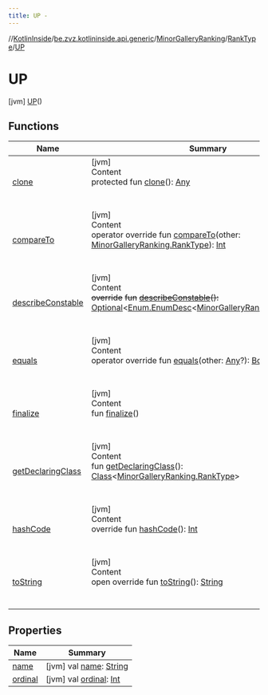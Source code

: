 ```yaml
---
title: UP -
---
```

//[KotlinInside](../../../../index.md)/[be.zvz.kotlininside.api.generic](../../../index.md)/[MinorGalleryRanking](../../index.md)/[RankType](../index.md)/[UP](index.md)



# UP  
 [jvm] [UP](index.md)()  
   


## Functions  
  
|  Name|  Summary| 
|---|---|
| <a name="kotlin/Enum/clone/#/PointingToDeclaration/"></a>[clone](../../../../be.zvz.kotlininside.session.user/-user-type/-d-u-p-l-i-c-a-t-e_-n-a-m-e-d/index.md#%5Bkotlin%2FEnum%2Fclone%2F%23%2FPointingToDeclaration%2F%5D%2FFunctions%2F578868537)| <a name="kotlin/Enum/clone/#/PointingToDeclaration/"></a>[jvm]  <br>Content  <br>protected fun [clone](../../../../be.zvz.kotlininside.session.user/-user-type/-d-u-p-l-i-c-a-t-e_-n-a-m-e-d/index.md#%5Bkotlin%2FEnum%2Fclone%2F%23%2FPointingToDeclaration%2F%5D%2FFunctions%2F578868537)(): [Any](https://kotlinlang.org/api/latest/jvm/stdlib/kotlin/-any/index.html)  <br><br><br>
| <a name="kotlin/Enum/compareTo/#be.zvz.kotlininside.api.generic.MinorGalleryRanking.RankType/PointingToDeclaration/"></a>[compareTo](../-u-n-k-n-o-w-n/index.md#%5Bkotlin%2FEnum%2FcompareTo%2F%23be.zvz.kotlininside.api.generic.MinorGalleryRanking.RankType%2FPointingToDeclaration%2F%5D%2FFunctions%2F578868537)| <a name="kotlin/Enum/compareTo/#be.zvz.kotlininside.api.generic.MinorGalleryRanking.RankType/PointingToDeclaration/"></a>[jvm]  <br>Content  <br>operator override fun [compareTo](../-u-n-k-n-o-w-n/index.md#%5Bkotlin%2FEnum%2FcompareTo%2F%23be.zvz.kotlininside.api.generic.MinorGalleryRanking.RankType%2FPointingToDeclaration%2F%5D%2FFunctions%2F578868537)(other: [MinorGalleryRanking.RankType](../index.md)): [Int](https://kotlinlang.org/api/latest/jvm/stdlib/kotlin/-int/index.html)  <br><br><br>
| <a name="kotlin/Enum/describeConstable/#/PointingToDeclaration/"></a>[describeConstable](../../../../be.zvz.kotlininside.session.user/-user-type/-d-u-p-l-i-c-a-t-e_-n-a-m-e-d/index.md#%5Bkotlin%2FEnum%2FdescribeConstable%2F%23%2FPointingToDeclaration%2F%5D%2FFunctions%2F578868537)| <a name="kotlin/Enum/describeConstable/#/PointingToDeclaration/"></a>[jvm]  <br>Content  <br>~~override~~ ~~fun~~ [~~describeConstable~~](../../../../be.zvz.kotlininside.session.user/-user-type/-d-u-p-l-i-c-a-t-e_-n-a-m-e-d/index.md#%5Bkotlin%2FEnum%2FdescribeConstable%2F%23%2FPointingToDeclaration%2F%5D%2FFunctions%2F578868537)~~(~~~~)~~~~:~~ [Optional](https://docs.oracle.com/javase/7/docs/api/java/util/Optional.html)<[Enum.EnumDesc](https://docs.oracle.com/javase/7/docs/api/java/lang/Enum.EnumDesc.html)<[MinorGalleryRanking.RankType](../index.md)>>  <br><br><br>
| <a name="kotlin/Enum/equals/#kotlin.Any?/PointingToDeclaration/"></a>[equals](../../../../be.zvz.kotlininside.session.user/-user-type/-d-u-p-l-i-c-a-t-e_-n-a-m-e-d/index.md#%5Bkotlin%2FEnum%2Fequals%2F%23kotlin.Any%3F%2FPointingToDeclaration%2F%5D%2FFunctions%2F578868537)| <a name="kotlin/Enum/equals/#kotlin.Any?/PointingToDeclaration/"></a>[jvm]  <br>Content  <br>operator override fun [equals](../../../../be.zvz.kotlininside.session.user/-user-type/-d-u-p-l-i-c-a-t-e_-n-a-m-e-d/index.md#%5Bkotlin%2FEnum%2Fequals%2F%23kotlin.Any%3F%2FPointingToDeclaration%2F%5D%2FFunctions%2F578868537)(other: [Any](https://kotlinlang.org/api/latest/jvm/stdlib/kotlin/-any/index.html)?): [Boolean](https://kotlinlang.org/api/latest/jvm/stdlib/kotlin/-boolean/index.html)  <br><br><br>
| <a name="kotlin/Enum/finalize/#/PointingToDeclaration/"></a>[finalize](../../../../be.zvz.kotlininside.session.user/-user-type/-d-u-p-l-i-c-a-t-e_-n-a-m-e-d/index.md#%5Bkotlin%2FEnum%2Ffinalize%2F%23%2FPointingToDeclaration%2F%5D%2FFunctions%2F578868537)| <a name="kotlin/Enum/finalize/#/PointingToDeclaration/"></a>[jvm]  <br>Content  <br>fun [finalize](../../../../be.zvz.kotlininside.session.user/-user-type/-d-u-p-l-i-c-a-t-e_-n-a-m-e-d/index.md#%5Bkotlin%2FEnum%2Ffinalize%2F%23%2FPointingToDeclaration%2F%5D%2FFunctions%2F578868537)()  <br><br><br>
| <a name="kotlin/Enum/getDeclaringClass/#/PointingToDeclaration/"></a>[getDeclaringClass](../../../../be.zvz.kotlininside.session.user/-user-type/-d-u-p-l-i-c-a-t-e_-n-a-m-e-d/index.md#%5Bkotlin%2FEnum%2FgetDeclaringClass%2F%23%2FPointingToDeclaration%2F%5D%2FFunctions%2F578868537)| <a name="kotlin/Enum/getDeclaringClass/#/PointingToDeclaration/"></a>[jvm]  <br>Content  <br>fun [getDeclaringClass](../../../../be.zvz.kotlininside.session.user/-user-type/-d-u-p-l-i-c-a-t-e_-n-a-m-e-d/index.md#%5Bkotlin%2FEnum%2FgetDeclaringClass%2F%23%2FPointingToDeclaration%2F%5D%2FFunctions%2F578868537)(): [Class](https://docs.oracle.com/javase/7/docs/api/java/lang/Class.html)<[MinorGalleryRanking.RankType](../index.md)>  <br><br><br>
| <a name="kotlin/Enum/hashCode/#/PointingToDeclaration/"></a>[hashCode](../../../../be.zvz.kotlininside.session.user/-user-type/-d-u-p-l-i-c-a-t-e_-n-a-m-e-d/index.md#%5Bkotlin%2FEnum%2FhashCode%2F%23%2FPointingToDeclaration%2F%5D%2FFunctions%2F578868537)| <a name="kotlin/Enum/hashCode/#/PointingToDeclaration/"></a>[jvm]  <br>Content  <br>override fun [hashCode](../../../../be.zvz.kotlininside.session.user/-user-type/-d-u-p-l-i-c-a-t-e_-n-a-m-e-d/index.md#%5Bkotlin%2FEnum%2FhashCode%2F%23%2FPointingToDeclaration%2F%5D%2FFunctions%2F578868537)(): [Int](https://kotlinlang.org/api/latest/jvm/stdlib/kotlin/-int/index.html)  <br><br><br>
| <a name="kotlin/Enum/toString/#/PointingToDeclaration/"></a>[toString](../../../../be.zvz.kotlininside.session.user/-user-type/-d-u-p-l-i-c-a-t-e_-n-a-m-e-d/index.md#%5Bkotlin%2FEnum%2FtoString%2F%23%2FPointingToDeclaration%2F%5D%2FFunctions%2F578868537)| <a name="kotlin/Enum/toString/#/PointingToDeclaration/"></a>[jvm]  <br>Content  <br>open override fun [toString](../../../../be.zvz.kotlininside.session.user/-user-type/-d-u-p-l-i-c-a-t-e_-n-a-m-e-d/index.md#%5Bkotlin%2FEnum%2FtoString%2F%23%2FPointingToDeclaration%2F%5D%2FFunctions%2F578868537)(): [String](https://kotlinlang.org/api/latest/jvm/stdlib/kotlin/-string/index.html)  <br><br><br>


## Properties  
  
|  Name|  Summary| 
|---|---|
| <a name="be.zvz.kotlininside.api.generic/MinorGalleryRanking.RankType.UP/name/#/PointingToDeclaration/"></a>[name](name.md)| <a name="be.zvz.kotlininside.api.generic/MinorGalleryRanking.RankType.UP/name/#/PointingToDeclaration/"></a> [jvm] val [name](name.md): [String](https://kotlinlang.org/api/latest/jvm/stdlib/kotlin/-string/index.html)   <br>
| <a name="be.zvz.kotlininside.api.generic/MinorGalleryRanking.RankType.UP/ordinal/#/PointingToDeclaration/"></a>[ordinal](ordinal.md)| <a name="be.zvz.kotlininside.api.generic/MinorGalleryRanking.RankType.UP/ordinal/#/PointingToDeclaration/"></a> [jvm] val [ordinal](ordinal.md): [Int](https://kotlinlang.org/api/latest/jvm/stdlib/kotlin/-int/index.html)   <br>

